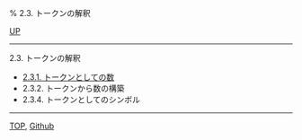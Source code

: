 % 2.3. トークンの解釈

[UP](2.html)  

---

2.3. トークンの解釈

- [2.3.1. トークンとしての数](2.3.1.html)
- 2.3.2. トークンから数の構築
- 2.3.4. トークンとしてのシンボル

---
[TOP](index.html),  [Github](https://github.com/nptcl/npt-japanese)

